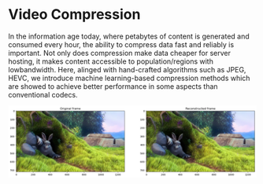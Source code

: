 # Video Compression

In the information age today, where petabytes of content is generated and consumed every hour, the ability to compress data fast and reliably is important. Not only does compression make data cheaper for server hosting, it makes content accessible to population/regions with lowbandwidth. Here, alinged with hand-crafted algorithms such as JPEG, HEVC, we introduce machine learning-based compression methods which are showed to achieve better performance in some aspects than conventional codecs.

<p align="center">
  <img src="https://github.com/minhngt62/vtl-video-compression/blob/main/examples/assets/recon_nervl.png" />
</p>
